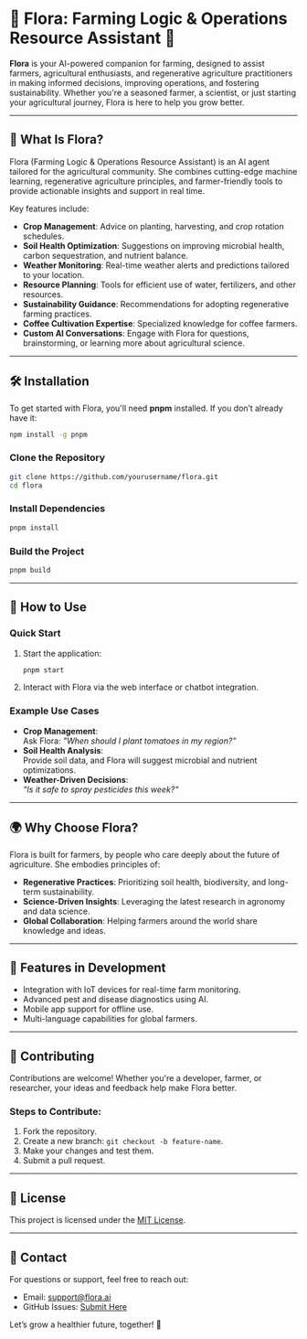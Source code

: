 # 🌾 Flora: Farming Logic & Operations Resource Assistant 🌱  

**Flora** is your AI-powered companion for farming, designed to assist farmers, agricultural enthusiasts, and regenerative agriculture practitioners in making informed decisions, improving operations, and fostering sustainability. Whether you're a seasoned farmer, a scientist, or just starting your agricultural journey, Flora is here to help you grow better.  

---

## 🚜 What Is Flora?  
Flora (Farming Logic & Operations Resource Assistant) is an AI agent tailored for the agricultural community. She combines cutting-edge machine learning, regenerative agriculture principles, and farmer-friendly tools to provide actionable insights and support in real time.  

Key features include:  
- **Crop Management**: Advice on planting, harvesting, and crop rotation schedules.  
- **Soil Health Optimization**: Suggestions on improving microbial health, carbon sequestration, and nutrient balance.  
- **Weather Monitoring**: Real-time weather alerts and predictions tailored to your location.  
- **Resource Planning**: Tools for efficient use of water, fertilizers, and other resources.  
- **Sustainability Guidance**: Recommendations for adopting regenerative farming practices.  
- **Coffee Cultivation Expertise**: Specialized knowledge for coffee farmers.  
- **Custom AI Conversations**: Engage with Flora for questions, brainstorming, or learning more about agricultural science.  

---

## 🛠️ Installation  

To get started with Flora, you'll need **pnpm** installed. If you don’t already have it:  
```bash
npm install -g pnpm
```

### Clone the Repository  
```bash
git clone https://github.com/yourusername/flora.git
cd flora
```

### Install Dependencies  
```bash
pnpm install
```

### Build the Project  
```bash
pnpm build
```

---

## 🐝 How to Use  

### Quick Start  
1. Start the application:  
   ```bash
   pnpm start
   ```  
2. Interact with Flora via the web interface or chatbot integration.  

### Example Use Cases  
- **Crop Management**:  
  Ask Flora: _"When should I plant tomatoes in my region?"_  
- **Soil Health Analysis**:  
  Provide soil data, and Flora will suggest microbial and nutrient optimizations.  
- **Weather-Driven Decisions**:  
  _"Is it safe to spray pesticides this week?"_  

---

## 🌍 Why Choose Flora?  

Flora is built for farmers, by people who care deeply about the future of agriculture. She embodies principles of:  
- **Regenerative Practices**: Prioritizing soil health, biodiversity, and long-term sustainability.  
- **Science-Driven Insights**: Leveraging the latest research in agronomy and data science.  
- **Global Collaboration**: Helping farmers around the world share knowledge and ideas.  

---

## 🧪 Features in Development  
- Integration with IoT devices for real-time farm monitoring.  
- Advanced pest and disease diagnostics using AI.  
- Mobile app support for offline use.  
- Multi-language capabilities for global farmers.  

---

## 🤝 Contributing  

Contributions are welcome! Whether you're a developer, farmer, or researcher, your ideas and feedback help make Flora better.  

### Steps to Contribute:  
1. Fork the repository.  
2. Create a new branch: `git checkout -b feature-name`.  
3. Make your changes and test them.  
4. Submit a pull request.  

---

## 📜 License  

This project is licensed under the [MIT License](LICENSE).  

---

## 💬 Contact  

For questions or support, feel free to reach out:  
- Email: support@flora.ai  
- GitHub Issues: [Submit Here](https://github.com/yourusername/flora/issues)  

Let’s grow a healthier future, together! 🌱  
